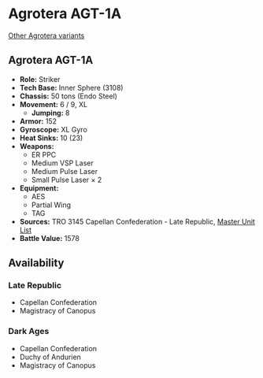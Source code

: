 # Agrotera AGT-1A

[Other Agrotera variants](../agrotera.md)

## Agrotera AGT-1A
- **Role:** Striker
- **Tech Base:** Inner Sphere (3108)
- **Chassis:** 50 tons (Endo Steel)
- **Movement:** 6 / 9, XL
  - **Jumping:** 8
- **Armor:** 152
- **Gyroscope:** XL Gyro
- **Heat Sinks:** 10 (23)
- **Weapons:**
  - ER PPC
  - Medium VSP Laser
  - Medium Pulse Laser
  - Small Pulse Laser × 2
- **Equipment:**
  - AES
  - Partial Wing
  - TAG
- **Sources:** TRO 3145 Capellan Confederation - Late Republic, [Master Unit List](http://masterunitlist.info/Unit/Details/6459/agrotera-agt-1a)
- **Battle Value:** 1578

## Availability

### Late Republic
- Capellan Confederation
- Magistracy of Canopus

### Dark Ages
- Capellan Confederation
- Duchy of Andurien
- Magistracy of Canopus

